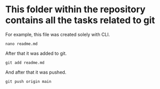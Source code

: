 # This folder within the repository contains all the tasks related to git

For example, this file was created solely with CLI.

```
nano readme.md
```

After that it was added to git.

```
git add readme.md
```

And after that it was pushed.

```
git push origin main
```
